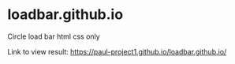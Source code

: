 # loadbar.github.io
Circle load bar html css only

Link to view result: 
https://paul-project1.github.io/loadbar.github.io/

